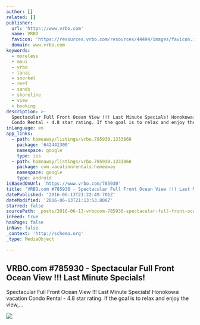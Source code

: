 ```yaml
---
author: []
related: []
publisher:
  url: 'https://www.vrbo.com'
  name: VRBO
  favicon: 'https://resources.vrbo.com/resources/44494/images/favicon.ico'
  domain: www.vrbo.com
keywords:
  - moreless
  - maui
  - vrbo
  - lanai
  - snorkel
  - reef
  - sands
  - shoreline
  - view
  - booking
description: >-
  Spectacular Full Front Ocean View !!! Last Minute Specials! Honokowai vacation
  Condo Rental - 4.8 star rating. If the goal is to relax and enjoy the view,...
inLanguage: en
app_links:
  - path: homeaway/listings/vrbo.785930.1333868
    package: '642441300'
    namespace: google
    type: ios
  - path: homeaway/listings/vrbo.785930.1333868
    package: com.vacationrentals.homeaway
    namespace: google
    type: android
isBasedOnUrl: 'https://www.vrbo.com/785930'
title: 'VRBO.com #785930 - Spectacular Full Front Ocean View !!! Last Minute Specials!'
datePublished: '2016-06-13T21:22:49.701Z'
dateModified: '2016-06-13T21:13:53.808Z'
starred: false
sourcePath: _posts/2016-06-13-vrbocom-785930-spectacular-full-front-ocean-view-las.md
inFeed: true
hasPage: false
inNav: false
_context: 'http://schema.org'
_type: MediaObject

---
```

<article style=""><h1>VRBO.com #785930 - Spectacular Full Front Ocean View !!! Last Minute Specials!</h1><p>Spectacular Full Front Ocean View !!! Last Minute Specials! Honokowai vacation Condo Rental - 4.8 star rating. If the goal is to relax and enjoy the view,...</p><img src="https://imagesus-ssl.homeaway.com/mda01/b7a264df-f81a-48f6-b12c-635e7de069c5.1.6" /></article>